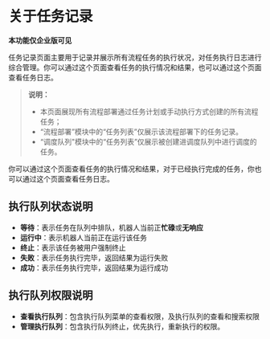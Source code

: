 # 关于任务记录

**本功能仅企业版可见**

任务记录页面主要用于记录并展示所有流程任务的执行状况，对任务执行日志进行综合管理。你可以通过这个页面查看任务的执行情况和结果，也可以通过这个页面查看任务日志。

>**说明：**
>
>- 本页面展现所有流程部署通过任务计划或手动执行方式创建的所有流程任务；
>- “流程部署”模块中的“任务列表”仅展示该流程部署下的任务记录。
>- “调度队列"模块中的“任务列表”仅展示被创建进调度队列中进行调度的任务。

你可以通过这个页面查看任务的执行情况和结果，对于已经执行完成的任务，你也可以通过这个页面查看任务日志。

## 执行队列状态说明

- **等待**：表示任务在队列中排队，机器人当前正**忙碌**或**无响应**
- **运行中**：表示机器人当前正在运行该任务
- **终止**：表示该任务被用户强制终止
- **失败**：表示任务执行完毕，返回结果为运行失败
- **成功**：表示任务执行完毕，返回结果为运行成功

## 执行队列权限说明

- **查看执行队列**：包含执行队列菜单的查看权限，及执行队列的查看和搜索权限
- **管理执行队列**：包含执行队列终止，优先执行，重新执行的权限。
